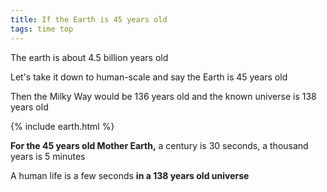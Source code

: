```yaml
---
title: If the Earth is 45 years old  
tags: time top
---
```


The earth is about 4.5 billion years old

Let's take it down to human-scale and say the Earth is 45 years old

Then the Milky Way would be 136 years old and the known universe is 138 years old  

{% include earth.html %}

**For the 45 years old Mother Earth,** a century is 30 seconds, a thousand years is 5 minutes 

A human life is a few seconds **in a 138 years old universe**